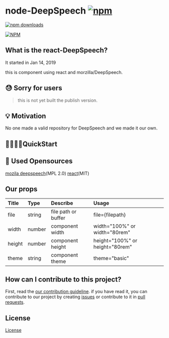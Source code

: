 # node-DeepSpeech [![npm](https://img.shields.io/npm/v/node-deepspeech.svg)](<(https://www.npmjs.com/package/node-deepspeech)>)

[![npm downloads](https://img.shields.io/npm/dm/node-deepspeech.svg)](https://www.npmjs.com/package/node-deepspeech)

[![NPM](https://nodei.co/npm/node-deepspeech.png)](https://npmjs.org/package/node-deepspeech)

## What is the react-DeepSpeech?

It started in Jan 14, 2019

this is component using react and morzilla/DeepSpeech.

## :sweat: Sorry for users

> this is not yet built the publish version.

## 💡 Motivation

No one made a valid repository for DeepSpeech and we made it our own.

## 🏃‍♀️🏃‍♂️QuickStart

## 🔧 Used Opensources

[mozila deepspeech](https://github.com/mozilla/DeepSpeech)(MPL 2.0)
[react](https://github.com/facebook/react)(MIT)

## Our props

| Title  | Type   | Describe            | Usage                           |
| :----- | :----- | :------------------ | :------------------------------ |
| file   | string | file path or buffer | file={filepath}                 |
| width  | number | component width     | width="100%" or width="80rem"   |
| height | number | component height    | height="100%" or height="80rem" |
| theme  | string | component theme     | theme="basic"                   |

## How can I contribute to this project?

First, read the [our contribution guideline](CONTRIBUTING.md). if you have read it, you can contribute to our project by creating [issues](https://github.com/Bogglian/react-DeepSpeech/issues) or contribute to it in [pull requests](https://github.com/Bogglian/react-DeepSpeech/pulls).

## License

[License](LICENSE)
